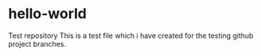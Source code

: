 # hello-world
Test repository
This is a test file which i have created for the testing github project branches.
